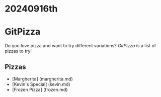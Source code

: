 # 20240916th

# GitPizza

Do you love pizza and want to try different variations? *GitPizza* is a list of pizzas to try!

## Pizzas

- [Margherita] (margherita.md)
- [Kevin's Special] (kevin.md)
- [Frozen Pizza] (frozen.md)

